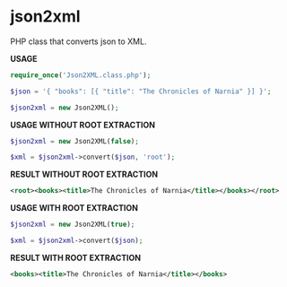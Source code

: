 # json2xml
PHP class that converts json to XML.

**USAGE**
````php
require_once('Json2XML.class.php');

$json = '{ "books": [{ "title": "The Chronicles of Narnia" }] }';

$json2xml = new Json2XML();
````

**USAGE WITHOUT ROOT EXTRACTION**
````php
$json2xml = new Json2XML(false);

$xml = $json2xml->convert($json, 'root');
````
**RESULT WITHOUT ROOT EXTRACTION**
````xml
<root><books><title>The Chronicles of Narnia</title></books></root>
```` 
**USAGE WITH ROOT EXTRACTION**
````php
$json2xml = new Json2XML(true);

$xml = $json2xml->convert($json);
````
**RESULT WITH ROOT EXTRACTION**
````xml
<books><title>The Chronicles of Narnia</title></books>
```` 